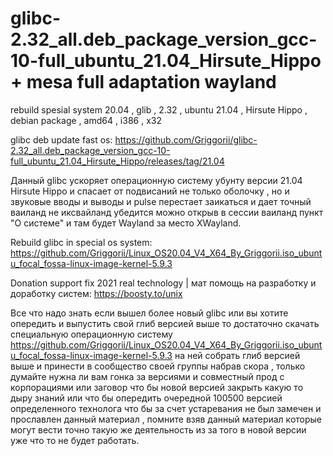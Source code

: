 # glibc-2.32_all.deb_package_version_gcc-10-full_ubuntu_21.04_Hirsute_Hippo + mesa full adaptation wayland
rebuild spesial system 20.04 , glib , 2.32 , ubuntu 21.04 , Hirsute Hippo , debian package , amd64 , i386 , x32

glibc deb update fast os: https://github.com/Griggorii/glibc-2.32_all.deb_package_version_gcc-10-full_ubuntu_21.04_Hirsute_Hippo/releases/tag/21.04

Данный glibc ускоряет операционную систему убунту версии 21.04 Hirsute Hippo и спасает от подвисаний не только оболочку , но и звуковые вводы и выводы и pulse перестает заикаться и дает точный ваиланд не иксвайланд убедится можно открыв в сессии ваиланд пункт "О системе" и там будет Wayland за место XWayland.

Rebuild glibc in special os system: https://github.com/Griggorii/Linux_OS20.04_V4_X64_By_Griggorii.iso_ubuntu_focal_fossa-linux-image-kernel-5.9.3

Donation support fix 2021 real technology | мат помощь на разработку и доработку систем: https://boosty.to/unix

Все что надо знать если вышел более новый glibc или вы хотите опередить и выпустить свой глиб версией выше то достаточно скачать специальную операционную систему https://github.com/Griggorii/Linux_OS20.04_V4_X64_By_Griggorii.iso_ubuntu_focal_fossa-linux-image-kernel-5.9.3 на ней собрать глиб версией выше и принести в сообщество своей группы набрав скора , только думайте нужна ли вам гонка за версиями и совместный прод с корпорациями или заговор что бы новой версией закрыть какую то дыру знаний или что бы опередить очередной 100500 версией определенного технолога что бы за счет устаревания не был замечен и прославлен данный материал , помните взяв данный материал которые могут вести точно такую же деятельность из за того в новой версии уже что то не будет работать.
